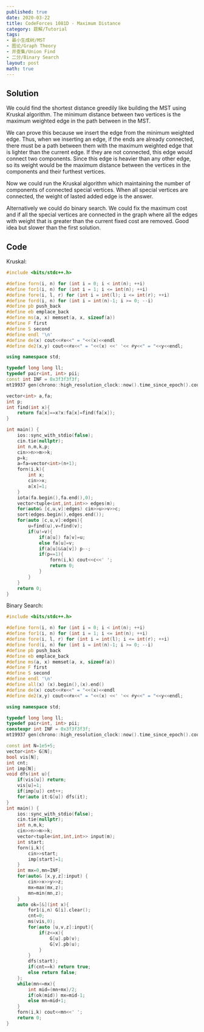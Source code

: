 ```yaml
---
published: true
date: 2020-03-22
title: CodeForces 1081D - Maximum Distance
category: 题解/Tutorial
tags: 
- 最小生成树/MST
- 图论/Graph Theory
- 并查集/Union Find
- 二分/Binary Search
layout: post
math: true
---
```

<!--more-->

## Solution

We could find the shortest distance greedily like building the MST using Kruskal algorithm. The minimum distance between two vertices is the maximum weighted edge in the path between in the MST.

We can prove this because we insert the edge from the minimum weighted edge. Thus, when we inserting an edge, if the ends are already connected, there must be a path between them with the maximum weighted edge that is lighter than the current edge. If they are not connected, this edge would connect two components. Since this edge is heavier than any other edge, so its weight would be the maximum distance between the vertices in the components and their furthest vertices.

Now we could run the Kruskal algorithm which maintaining the number of components of connected special vertices. When all special vertices are connected, the weight of lasted added edge is the answer.

Alternatively we could do binary search. We could fix the maximum cost and if all the special vertices are connected in the graph where all the edges with weight that is greater than the current fixed cost are removed. Good idea but slower than the first solution.

## Code

Kruskal:

```cpp
#include <bits/stdc++.h>

#define forn(i, n) for (int i = 0; i < int(n); ++i)
#define for1(i, n) for (int i = 1; i <= int(n); ++i)
#define fore(i, l, r) for (int i = int(l); i <= int(r); ++i)
#define ford(i, n) for (int i = int(n)-1; i >= 0; --i)
#define pb push_back
#define eb emplace_back
#define ms(a, x) memset(a, x, sizeof(a))
#define F first
#define S second
#define endl '\n'
#define de(x) cout<<#x<<" = "<<(x)<<endl
#define de2(x,y) cout<<#x<<" = "<<(x) <<' '<< #y<<" = "<<y<<endl;

using namespace std;

typedef long long ll;
typedef pair<int, int> pii;
const int INF = 0x3f3f3f3f;
mt19937 gen(chrono::high_resolution_clock::now().time_since_epoch().count());

vector<int> a,fa;
int p;
int find(int x){
    return fa[x]==x?x:fa[x]=find(fa[x]);
}

int main() {
    ios::sync_with_stdio(false);
    cin.tie(nullptr);
    int n,m,k,p;
    cin>>n>>m>>k;
    p=k;
    a=fa=vector<int>(n+1);
    forn(i,k){
        int x;
        cin>>x;
        a[x]=1;
    }
    iota(fa.begin(),fa.end(),0);
    vector<tuple<int,int,int>> edges(m);
    for(auto& [c,u,v]:edges) cin>>u>>v>>c;
    sort(edges.begin(),edges.end());
    for(auto [c,u,v]:edges){
        u=find(u),v=find(v);
        if(u!=v){
            if(a[u]) fa[v]=u;
            else fa[u]=v;
            if(a[u]&&a[v]) p--;
            if(p==1){
                forn(i,k) cout<<c<<' ';
                return 0;
            }
        }
    }
    return 0;
}
```

Binary Search:

```cpp
#include <bits/stdc++.h>

#define forn(i, n) for (int i = 0; i < int(n); ++i)
#define for1(i, n) for (int i = 1; i <= int(n); ++i)
#define fore(i, l, r) for (int i = int(l); i <= int(r); ++i)
#define ford(i, n) for (int i = int(n)-1; i >= 0; --i)
#define pb push_back
#define eb emplace_back
#define ms(a, x) memset(a, x, sizeof(a))
#define F first
#define S second
#define endl '\n'
#define all(x) (x).begin(),(x).end()
#define de(x) cout<<#x<<" = "<<(x)<<endl
#define de2(x,y) cout<<#x<<" = "<<(x) <<' '<< #y<<" = "<<y<<endl;

using namespace std;

typedef long long ll;
typedef pair<int, int> pii;
constexpr int INF = 0x3f3f3f3f;
mt19937 gen(chrono::high_resolution_clock::now().time_since_epoch().count());

const int N=1e5+5;
vector<int> G[N];
bool vis[N];
int cnt;
int imp[N];
void dfs(int u){
    if(vis[u]) return;
    vis[u]=1;
    if(imp[u]) cnt++;
    for(auto it:G[u]) dfs(it);
}
int main() {
    ios::sync_with_stdio(false);
    cin.tie(nullptr);
    int n,m,k;
    cin>>n>>m>>k;
    vector<tuple<int,int,int>> input(m);
    int start;
    forn(i,k){
        cin>>start;
        imp[start]=1;
    }
    int mx=0,mn=INF;
    for(auto& [x,y,z]:input) {
        cin>>x>>y>>z;
        mx=max(mx,z);
        mn=min(mn,z);
    }
    auto ok=[&](int x){
        for1(i,n) G[i].clear();
        cnt=0;
        ms(vis,0);
        for(auto [u,v,z]:input){
            if(z<=x){
                G[u].pb(v);
                G[v].pb(u);
            }
        }
        dfs(start);
        if(cnt==k) return true;
        else return false;
    };
    while(mn<=mx){
        int mid=(mn+mx)/2;
        if(ok(mid)) mx=mid-1;
        else mn=mid+1;
    }
    forn(i,k) cout<<mn<<' ';
    return 0;
}
```
